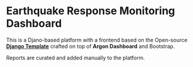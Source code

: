 # Earthquake Response Monitoring Dashboard

This is a Djano-based platform with a frontend based on the Open-source **[Django Template](https://www.creative-tim.com/templates/django)** crafted on top of **Argon Dashboard** and Bootstrap.

Reports are curated and added manually to the platform.
